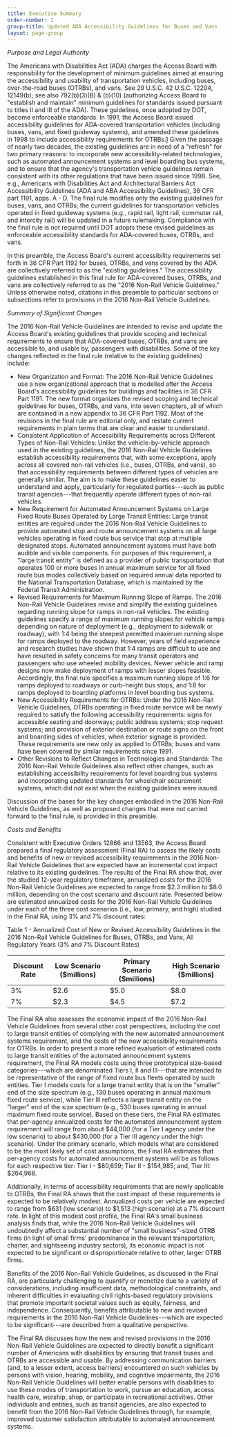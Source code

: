 ```yaml
---
title: Executive Summary
order-number: 1
group-title: Updated ADA Accessibility Guidelines for Buses and Vans
layout: page-group
---
```

*Purpose and Legal Authority*

The Americans with Disabilities Act (ADA) charges the Access Board with responsibility for the development of minimum guidelines aimed at ensuring the accessibility and usability of transportation vehicles, including buses, over-the-road buses (OTRBs), and vans. See 29 U.S.C. 42 U.S.C. 12204, 12149(b); see also 792(b)(3)(B) & (b)(10) (authorizing Access Board to "establish and maintain" minimum guidelines for standards issued pursuant to titles II and III of the ADA). These guidelines, once adopted by DOT, become enforceable standards. In 1991, the Access Board issued accessibility guidelines for ADA-covered transportation vehicles (including buses, vans, and fixed guideway systems), and amended these guidelines in 1998 to include accessibility requirements for OTRBs.[1](https://www.access-board.gov/guidelines-and-standards/transportation/vehicles/update-of-the-guidelines-for-transportation-vehicles/final-updated-guidelines-for-buses-and-vans/notes) Given the passage of nearly two decades, the existing guidelines are in need of a "refresh" for two primary reasons: to incorporate new accessibility-related technologies, such as automated announcement systems and level boarding bus systems, and to ensure that the agency's transportation vehicle guidelines remain consistent with its other regulations that have been issued since 1998. See, e.g., Americans with Disabilities Act and Architectural Barriers Act Accessibility Guidelines (ADA and ABA Accessibility Guidelines), 36 CFR part 1191, apps. A - D. The final rule modifies only the existing guidelines for buses, vans, and OTRBs; the current guidelines for transportation vehicles operated in fixed guideway systems (e.g., rapid rail, light rail, commuter rail, and intercity rail) will be updated in a future rulemaking. Compliance with the final rule is not required until DOT adopts these revised guidelines as enforceable accessibility standards for ADA-covered buses, OTRBs, and vans.

In this preamble, the Access Board's current accessibility requirements set forth in 36 CFR Part 1192 for buses, OTRBs, and vans covered by the ADA are collectively referred to as the "existing guidelines." The accessibility guidelines established in this final rule for ADA-covered buses, OTRBs, and vans are collectively referred to as the "2016 Non-Rail Vehicle Guidelines." Unless otherwise noted, citations in this preamble to particular sections or subsections refer to provisions in the 2016 Non-Rail Vehicle Guidelines.

*Summary of Significant Changes*

The 2016 Non-Rail Vehicle Guidelines are intended to revise and update the Access Board's existing guidelines that provide scoping and technical requirements to ensure that ADA-covered buses, OTRBs, and vans are accessible to, and usable by, passengers with disabilities. Some of the key changes reflected in the final rule (relative to the existing guidelines) include:

-   New Organization and Format: The 2016 Non-Rail Vehicle Guidelines use a new organizational approach that is modelled after the Access Board's accessibility guidelines for buildings and facilities in 36 CFR Part 1191. The new format organizes the revised scoping and technical guidelines for buses, OTRBs, and vans, into seven chapters, all of which are contained in a new appendix to 36 CFR Part 1192. Most of the revisions in the final rule are editorial only, and restate current requirements in plain terms that are clear and easier to understand.
-   Consistent Application of Accessibility Requirements across Different Types of Non-Rail Vehicles: Unlike the vehicle-by-vehicle approach used in the existing guidelines, the 2016 Non-Rail Vehicle Guidelines establish accessibility requirements that, with some exceptions, apply across all covered non-rail vehicles (i.e., buses, OTRBs, and vans), so that accessibility requirements between different types of vehicles are generally similar. The aim is to make these guidelines easier to understand and apply, particularly for regulated parties---such as public transit agencies---that frequently operate different types of non-rail vehicles.
-   New Requirement for Automated Announcement Systems on Large Fixed Route Buses Operated by Large Transit Entities: Large transit entities are required under the 2016 Non-Rail Vehicle Guidelines to provide automated stop and route announcement systems on all large vehicles operating in fixed route bus service that stop at multiple designated stops. Automated announcement systems must have both audible and visible components. For purposes of this requirement, a "large transit entity" is defined as a provider of public transportation that operates 100 or more buses in annual maximum service for all fixed route bus modes collectively based on required annual data reported to the National Transportation Database, which is maintained by the Federal Transit Administration.
-   Revised Requirements for Maximum Running Slope of Ramps. The 2016 Non-Rail Vehicle Guidelines revise and simplify the existing guidelines regarding running slope for ramps in non-rail vehicles. The existing guidelines specify a range of maximum running slopes for vehicle ramps depending on nature of deployment (e.g., deployment to sidewalk or roadway), with 1:4 being the steepest permitted maximum running slope for ramps deployed to the roadway. However, years of field experience and research studies have shown that 1:4 ramps are difficult to use and have resulted in safety concerns for many transit operators and passengers who use wheeled mobility devices. Newer vehicle and ramp designs now make deployment of ramps with lesser slopes feasible. Accordingly, the final rule specifies a maximum running slope of 1:6 for ramps deployed to roadways or curb-height bus stops, and 1:8 for ramps deployed to boarding platforms in level boarding bus systems.
-   New Accessibility Requirements for OTRBs: Under the 2016 Non-Rail Vehicle Guidelines, OTRBs operating in fixed route service will be newly required to satisfy the following accessibility requirements: signs for accessible seating and doorways; public address systems; stop request systems; and provision of exterior destination or route signs on the front and boarding sides of vehicles, when exterior signage is provided. These requirements are new only as applied to OTRBs; buses and vans have been covered by similar requirements since 1991.
-   Other Revisions to Reflect Changes in Technologies and Standards: The 2016 Non-Rail Vehicle Guidelines also reflect other changes, such as establishing accessibility requirements for level boarding bus systems and incorporating updated standards for wheelchair securement systems, which did not exist when the existing guidelines were issued.

Discussion of the bases for the key changes embodied in the 2016 Non-Rail Vehicle Guidelines, as well as proposed changes that were not carried forward to the final rule, is provided in this preamble.

*Costs and Benefits*

Consistent with Executive Orders 12866 and 13563, the Access Board prepared a final regulatory assessment (Final RA) to assess the likely costs and benefits of new or revised accessibility requirements in the 2016 Non-Rail Vehicle Guidelines that are expected have an incremental cost impact relative to its existing guidelines. The results of the Final RA show that, over the studied 12-year regulatory timeframe, annualized costs for the 2016 Non-Rail Vehicle Guidelines are expected to range from $2.3 million to $8.0 million, depending on the cost scenario and discount rate. Presented below are estimated annualized costs for the 2016 Non-Rail Vehicle Guidelines under each of the three cost scenarios (i.e., low, primary, and high) studied in the Final RA, using 3% and 7% discount rates:

Table 1 - Annualized Cost of New or Revised Accessibility Guidelines in the 2016 Non-Rail Vehicle Guidelines for Buses, OTRBs, and Vans, All Regulatory Years (3% and 7% Discount Rates)

|  Discount Rate |  Low Scenario ($millions) | Primary Scenario ($millions)  | High Scenario ($millions) |
| --- | --- | --- | --- |
|  3% |  $2.6 |  $5.0 | $8.0 |
| 7% | $2.3 | $4.5 | $7.2 |{: .usa-table}

The Final RA also assesses the economic impact of the 2016 Non-Rail Vehicle Guidelines from several other cost perspectives, including the cost to large transit entities of complying with the new automated announcement systems requirement, and the costs of the new accessibility requirements for OTRBs. In order to present a more refined evaluation of estimated costs to large transit entities of the automated announcement systems requirement, the Final RA models costs using three prototypical size-based categories---which are denominated Tiers I, II and III---that are intended to be representative of the range of fixed route bus fleets operated by such entities. Tier I models costs for a large transit entity that is on the "smaller" end of the size spectrum (e.g., 130 buses operating in annual maximum fixed route service), while Tier III reflects a large transit entity on the "larger" end of the size spectrum (e.g., 530 buses operating in annual maximum fixed route service). Based on these tiers, the Final RA estimates that per-agency annualized costs for the automated announcement system requirement will range from about $44,000 (for a Tier I agency under the low scenario) to about $430,000 (for a Tier III agency under the high scenario). Under the primary scenario, which models what are considered to be the most likely set of cost assumptions, the Final RA estimates that per-agency costs for automated announcement systems will be as follows for each respective tier: Tier I - $80,659; Tier II - $154,985; and, Tier III: $264,968.

Additionally, in terms of accessibility requirements that are newly applicable to OTRBs, the Final RA shows that the cost impact of these requirements is expected to be relatively modest. Annualized costs per vehicle are expected to range from $631 (low scenario) to $1,513 (high scenario) at a 7% discount rate. In light of this modest cost profile, the Final RA's small business analysis finds that, while the 2016 Non-Rail Vehicle Guidelines will undoubtedly affect a substantial number of "small business"-sized OTRB firms (in light of small firms' predominance in the relevant transportation, charter, and sightseeing industry sectors), its economic impact is not expected to be significant or disproportionate relative to other, larger OTRB firms.

Benefits of the 2016 Non-Rail Vehicle Guidelines, as discussed in the Final RA, are particularly challenging to quantify or monetize due to a variety of considerations, including insufficient data, methodological constraints, and inherent difficulties in evaluating civil rights-based regulatory provisions that promote important societal values such as equity, fairness, and independence. Consequently, benefits attributable to new and revised requirements in the 2016 Non-Rail Vehicle Guidelines---which are expected to be significant---are described from a qualitative perspective.

The Final RA discusses how the new and revised provisions in the 2016 Non-Rail Vehicle Guidelines are expected to directly benefit a significant number of Americans with disabilities by ensuring that transit buses and OTRBs are accessible and usable. By addressing communication barriers (and, to a lesser extent, access barriers) encountered on such vehicles by persons with vision, hearing, mobility, and cognitive impairments, the 2016 Non-Rail Vehicle Guidelines will better enable persons with disabilities to use these modes of transportation to work, pursue an education, access health care, worship, shop, or participate in recreational activities. Other individuals and entities, such as transit agencies, are also expected to benefit from the 2016 Non-Rail Vehicle Guidelines through, for example, improved customer satisfaction attributable to automated announcement systems.